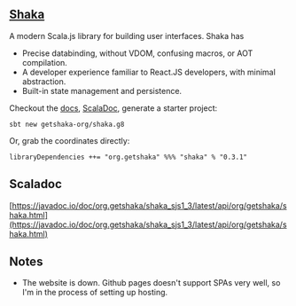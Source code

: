 ## [Shaka](https://getshaka.org)

A modern Scala.js library for building user interfaces. Shaka has

* Precise databinding, without VDOM, confusing macros, or AOT compilation.
* A developer experience familiar to React.JS developers, with minimal abstraction.
* Built-in state management and persistence.

Checkout the [docs](https://getshaka.org), [ScalaDoc](/todo), generate a starter project:

```
sbt new getshaka-org/shaka.g8
```

Or, grab the coordinates directly:

```
libraryDependencies ++= "org.getshaka" %%% "shaka" % "0.3.1"
```

## Scaladoc

[https://javadoc.io/doc/org.getshaka/shaka_sjs1_3/latest/api/org/getshaka/shaka.html](https://javadoc.io/doc/org.getshaka/shaka_sjs1_3/latest/api/org/getshaka/shaka.html)

## Notes
* The website is down. Github pages doesn't support SPAs very well, so I'm in the process of setting up hosting.
